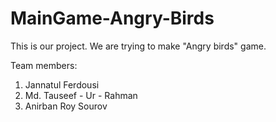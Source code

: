 # MainGame-Angry-Birds

This is our project. We are trying to make "Angry birds" game.

Team members: 
1. Jannatul Ferdousi 
2. Md. Tauseef - Ur - Rahman
3. Anirban Roy Sourov



